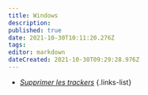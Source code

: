 ```yaml
---
title: Windows
description: 
published: true
date: 2021-10-30T10:11:20.276Z
tags: 
editor: markdown
dateCreated: 2021-10-30T09:29:28.976Z
---
```


-  [<i class="fas fa-bug fa-lg" style="color:#8BC34A"></i> *Supprimer les trackers*](/Windows/Supprimer-les-trackers)
{.links-list}